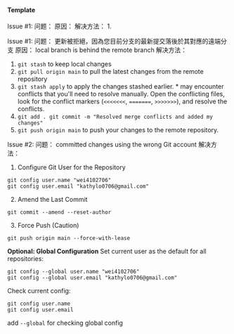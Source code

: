 #### Template
Issue #1:
问题：
原因： 
解决方法：
1. 

Issue #1:
问题： 更新被拒絕，因為您目前分支的最新提交落後於其對應的遠端分支
原因： local branch is behind the remote branch
解决方法：
1. `git stash` to keep local changes
2. `git pull origin main` to pull the latest changes from the remote repository
3. `git stash apply` to apply the changes stashed earlier. * may encounter conflicts that you'll need to resolve manually. Open the conflicting files, look for the conflict markers (`<<<<<<<`, `=======`, `>>>>>>>`), and resolve the conflicts.
4. `git add . git commit -m "Resolved merge conflicts and added my changes"` 
5. `git push origin main` to push your changes to the remote repository.

Issue #2:
问题： committed changes using the wrong Git account
解决方法：
1. Configure Git User for the Repository
```
git config user.name "wei4102706"
git config user.email "kathylo0706@gmail.com"
```
2.  Amend the Last Commit
```
git commit --amend --reset-author
```
3.  Force Push (Caution)
```
git push origin main --force-with-lease

```
**Optional: Global Configuration**
Set current user as the default for all repositories:
```
git config --global user.name "wei4102706"
git config --global user.email "kathylo0706@gmail.com"
```

Check current config:
```
git config user.name
git config user.email
```
add `--global` for checking global config